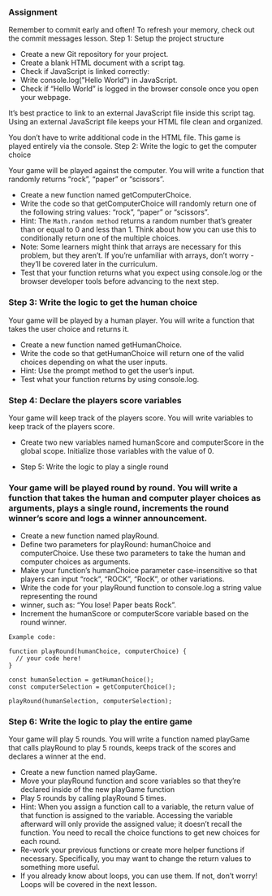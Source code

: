 ### Assignment
Remember to commit early and often! To refresh your memory, check out the commit messages lesson.
Step 1: Setup the project structure

- Create a new Git repository for your project.
- Create a blank HTML document with a script tag.
- Check if JavaScript is linked correctly:
- Write console.log("Hello World") in JavaScript.
- Check if “Hello World” is logged in the browser console once you open your webpage.

It’s best practice to link to an external JavaScript file inside this script tag. Using an external JavaScript file keeps your HTML file clean and organized.

You don’t have to write additional code in the HTML file. This game is played entirely via the console.
Step 2: Write the logic to get the computer choice

Your game will be played against the computer. You will write a function that randomly returns “rock”, “paper” or “scissors”.
- Create a new function named getComputerChoice.
- Write the code so that getComputerChoice will randomly return one of the following string values: “rock”, “paper” or “scissors”.
- Hint: The `Math.random method` returns a random number that’s greater than or equal to 0 and less than 1. Think about how you can use this to conditionally return one of the multiple choices.
- Note: Some learners might think that arrays are necessary for this problem, but they aren’t. If you’re unfamiliar with arrays, don’t worry - they’ll be covered later in the curriculum.
- Test that your function returns what you expect using console.log or the browser developer tools before advancing to the next step.

### Step 3: Write the logic to get the human choice

Your game will be played by a human player. You will write a function that takes the user choice and returns it.

- Create a new function named getHumanChoice.
- Write the code so that getHumanChoice will return one of the valid choices depending on what the user inputs.
- Hint: Use the prompt method to get the user’s input.
- Test what your function returns by using console.log.

### Step 4: Declare the players score variables

Your game will keep track of the players score. You will write variables to keep track of the players score.

-  Create two new variables named humanScore and computerScore in the global scope.
    Initialize those variables with the value of 0.

- Step 5: Write the logic to play a single round

### Your game will be played round by round. You will write a function that takes the human and computer player choices as arguments, plays a single round, increments the round winner’s score and logs a winner announcement.

- Create a new function named playRound.
- Define two parameters for playRound: humanChoice and computerChoice. Use these two parameters to take the human and computer choices as arguments.
- Make your function’s humanChoice parameter case-insensitive so that players can input “rock”, “ROCK”, “RocK”, or other variations.
- Write the code for your playRound function to console.log a string value representing the round
- winner, such as: “You lose! Paper beats Rock”.
- Increment the humanScore or computerScore variable based on the round winner.

```
Example code:

function playRound(humanChoice, computerChoice) {
  // your code here!
}

const humanSelection = getHumanChoice();
const computerSelection = getComputerChoice();

playRound(humanSelection, computerSelection);
```

### Step 6: Write the logic to play the entire game

Your game will play 5 rounds. You will write a function named playGame that calls playRound to play 5 rounds, keeps track of the scores and declares a winner at the end.

- Create a new function named playGame.
- Move your playRound function and score variables so that they’re declared inside of the new playGame function
- Play 5 rounds by calling playRound 5 times.
-  Hint: When you assign a function call to a variable, the return value of that function is assigned to the variable. Accessing the variable afterward will only provide the assigned value; it doesn’t recall the function. You need to recall the choice functions to get new choices for each round.
- Re-work your previous functions or create more helper functions if necessary. Specifically, you may want to change the return values to something more useful.
- If you already know about loops, you can use them. If not, don’t worry! Loops will be covered in the next lesson.
